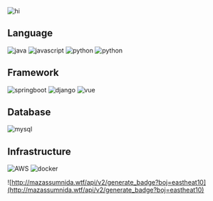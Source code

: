 ![hi](https://capsule-render.vercel.app/api?type=wave&color=auto&height=300&section=header&text=Hi👋&fontSize=40)

### 



<!--
**eastheat10/eastheat10** is a ✨ _special_ ✨ repository because its `README.md` (this file) appears on your GitHub profile.

Here are some ideas to get you started:

- 🔭 I’m currently working on ...
- 🌱 I’m currently learning ...
- 👯 I’m looking to collaborate on ...
- 🤔 I’m looking for help with ...
- 💬 Ask me about ...
- 📫 How to reach me: ...
- 😄 Pronouns: ...
- ⚡ Fun fact: ...
-->

**Language** 
---
![java](https://img.shields.io/badge/Java-3F8AA2.svg?&style=for-the-badge&logo=openjdk&logoColor=white)
![javascript](https://img.shields.io/badge/Javascript-F7DF1E.svg?&style=for-the-badge&logo=javascript&logoColor=white)
![python](https://img.shields.io/badge/Python-3776AB.svg?&style=for-the-badge&logo=python&logoColor=white)
![python](https://img.shields.io/badge/Kotlin-7F52FF.svg?&style=for-the-badge&logo=kotlin&logoColor=white)

**Framework**
---
![springboot](https://img.shields.io/badge/Spring_Boot-6DB33F.svg?&style=for-the-badge&logo=springboot&logoColor=white)
![django](https://img.shields.io/badge/Django-092E20.svg?&style=for-the-badge&logo=django&logoColor=white)
![vue](https://img.shields.io/badge/Vue.js-3EB37F?&style=for-the-badge&logo=Vue.js&logoColor=white)

**Database**
---
![mysql](https://img.shields.io/badge/MySQL-4479A1.svg?&style=for-the-badge&logo=mysql&logoColor=white)

**Infrastructure**
---
![AWS](https://img.shields.io/badge/AWS-232F3E.svg?&style=for-the-badge&logo=amazonaws&logoColor=white)
![docker](https://img.shields.io/badge/Docker-2496ED.svg?&style=for-the-badge&logo=docker&logoColor=white)


![http://mazassumnida.wtf/api/v2/generate_badge?boj=eastheat10](http://mazassumnida.wtf/api/v2/generate_badge?boj=eastheat10)

